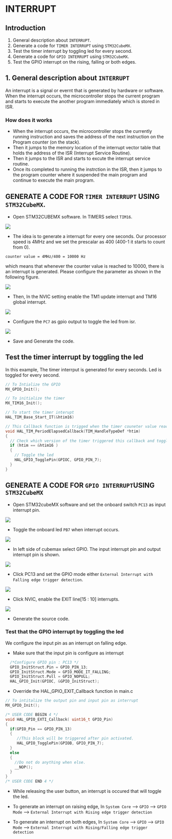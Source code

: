 # INTERRUPT

## Introduction  

1. General description about `INTERRUPT`.  
2. Generate a code for `TIMER INTERRUPT` using `STM32CubeMX`.  
3. Test the timer interrupt by toggling led for every second.
4. Generate a code for `GPIO INTERRUPT` using `STM32CubeMX`.  
4. Test the GPIO interrupt on the rising, falling or both edges.

## 1. General description about `INTERRUPT`

An interrupt is a signal or evernt that is generated by hardware or software. When the interrupt occurs, the microcontroller stops the current program and starts to execute the another program immediately which is stored in ISR.

### How does it works

- When the interrupt occurs, the microcontroller stops the currently running instruction and saves the address of the next instruction on the Program counter (on the stack).
- Then it jumps to the memory location of the interrupt vector table that holds the address of the ISR (Interrupt Service Routine).
- Then it jumps to the ISR and starts to excute the interrupt service routine.
- Once its completed to running the instrction in the ISR, then it jumps to the program counter where it suspended the main program and continue to execute the main program.

## GENERATE A CODE FOR `TIMER INTERRUPT` USING `STM32CubeMX`.

- Open STM32CUBEMX software. In TIMERS select `TIM16`.

![](images/TIM16.png)

- The idea is to generate a interrupt for every one seconds. Our processor speed is 4MHz and we set the prescalar as 400 (400-1 it starts to count from 0). 

```
counter value = 4MHz/400 = 10000 Hz
```

which means that whenever the counter value is reached to 10000, there is an interrupt is generated. Please configure the parameter as shown in the following figure.

![](images/parameter.png)

- Then, In the NVIC setting enable the TM1 update interrupt and TM16 global interrupt.

![](images/NVIC.png)

- Configure the `PC7` as gpio output to toggle the led from isr.

![](images/output_pin.png)

- Save and Generate the code.

## Test the timer interrupt by toggling the led

In this example, The timer interrput is generated for every seconds.
Led is toggled for every second.

```C
// To Intialize the GPIO
MX_GPIO_Init();

// To initialize the timer
MX_TIM16_Init();

// To start the timer interupt
HAL_TIM_Base_Start_IT(&htim16)

// This Callback function is trigged when the timer couneter value reach at 10,000
void HAL_TIM_PeriodElapsedCallback(TIM_HandleTypeDef *htim)
{
  // Check which version of the timer triggered this callback and toggle LED
  if (htim == &htim16 )
  {
    // Toggle the led
    HAL_GPIO_TogglePin(GPIOC, GPIO_PIN_7);
  }
}
```

## GENERATE A CODE FOR `GPIO INTERRUPT`USING `STM32CubeMX`

- Open STM32cubeMX software and set the onboard switch `PC13` as input interrupt pin.

![](images/onboard_input_pin.png)

- Toggle the onboard led `PB7` when interrupt occurs. 

![](images/led_output_pin.png)

- In left side of cubemax select GPIO. The input interrupt pin and output interrupt pin is shown.

![](images/gpio.png)

- Click PC13 and set the GPIO mode either `External Interrupt with Falling edge trigger detection`.  

![](images/gpio_mode.png)

- Click NVIC, enable the EXIT line[15 : 10] interrupts.

![](images/enableNVIC.png)

- Generate the source code.

### Test that the GPIO interrupt by toggling the led

We configure the input pin as an interrupt on falling edge.

- Make sure that the input pin is configure as interrupt

```C
  /*Configure GPIO pin : PC13 */
  GPIO_InitStruct.Pin = GPIO_PIN_13;
  GPIO_InitStruct.Mode = GPIO_MODE_IT_FALLING;
  GPIO_InitStruct.Pull = GPIO_NOPULL;
  HAL_GPIO_Init(GPIOC, &GPIO_InitStruct);
```

- Override the HAL_GPIO_EXIT_Callback function in main.c
```C
// To intitalize the output pin and input pin as interrupt
MX_GPIO_Init();

/* USER CODE BEGIN 4 */
void HAL_GPIO_EXTI_Callback( uint16_t GPIO_Pin)
{
  if(GPIO_Pin == GPIO_PIN_13)
  {
     //This block will be triggered after pin activated.
     HAL_GPIO_TogglePin(GPIOB, GPIO_PIN_7);
  }
  else
  {
    //Do not do anything when else.
    __NOP();
  }
}
/* USER CODE END 4 */
```

- While releasing the user button, an interrupt is occured that will toggle the led.

- To generate an interrupt on raising edge, In `System Core` --> `GPIO` --> `GPIO Mode` --> `External Interrupt with Rising edge trigger detection`

- To generate an interrupt on both edges, In `System Core` --> `GPIO` --> `GPIO Mode` --> `External Interrupt with Rising/Falling edge trigger detection`
